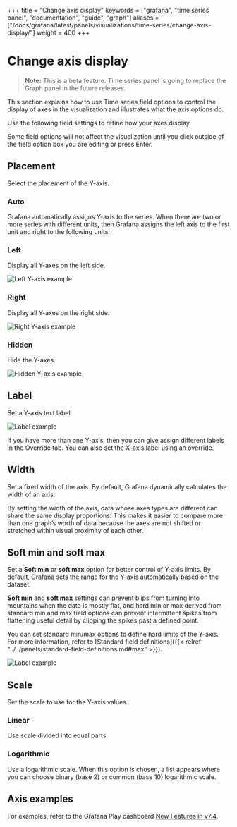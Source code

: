 +++
title = "Change axis display"
keywords = ["grafana", "time series panel", "documentation", "guide", "graph"]
aliases = ["/docs/grafana/latest/panels/visualizations/time-series/change-axis-display/"]
weight = 400
+++

# Change axis display

> **Note:** This is a beta feature. Time series panel is going to replace the Graph panel in the future releases.

This section explains how to use Time series field options to control the display of axes in the visualization and illustrates what the axis options do.

Use the following field settings to refine how your axes display.

Some field options will not affect the visualization until you click outside of the field option box you are editing or press Enter.

## Placement

Select the placement of the Y-axis.

### Auto

Grafana automatically assigns Y-axis to the series. When there are two or more series with different units, then Grafana assigns the left axis to the first unit and right to the following units.

### Left

Display all Y-axes on the left side.

![Left Y-axis example](/static/img/docs/time-series-panel/axis-placement-left-7-4.png)

### Right

Display all Y-axes on the right side.

![Right Y-axis example](/static/img/docs/time-series-panel/axis-placement-right-7-4.png)

### Hidden

Hide the Y-axes.

![Hidden Y-axis example](/static/img/docs/time-series-panel/axis-placement-hidden-7-4.png)

## Label

Set a Y-axis text label.

![Label example](/static/img/docs/time-series-panel/label-example-7-4.png)

If you have more than one Y-axis, then you can give assign different labels in the Override tab. You can also set the X-axis label using an override.

## Width

Set a fixed width of the axis. By default, Grafana dynamically calculates the width of an axis.

By setting the width of the axis, data whose axes types are different can share the same display proportions. This makes it easier to compare more than one graph’s worth of data because the axes are not shifted or stretched within visual proximity of each other.

## Soft min and soft max

Set a **Soft min** or **soft max** option for better control of Y-axis limits. By default, Grafana sets the range for the Y-axis automatically based on the dataset.

**Soft min** and **soft max** settings can prevent blips from turning into mountains when the data is mostly flat, and hard min or max derived from standard min and max field options can prevent intermittent spikes from flattening useful detail by clipping the spikes past a defined point.

You can set standard min/max options to define hard limits of the Y-axis. For more information, refer to [Standard field definitions]({{< relref "../../panels/standard-field-definitions.md#max" >}}).

![Label example](/static/img/docs/time-series-panel/axis-soft-min-max-7-4.png)

## Scale

Set the scale to use for the Y-axis values.

### Linear

Use scale divided into equal parts.

### Logarithmic

Use a logarithmic scale. When this option is chosen, a list appears where you can choose binary (base 2) or common (base 10) logarithmic scale.

## Axis examples

For examples, refer to the Grafana Play dashboard [New Features in v7.4](https://play.grafana.org/d/nP8rcffGk/new-features-in-v7-4?orgId=1).
